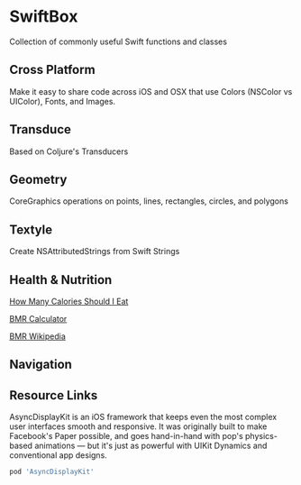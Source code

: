 # SwiftBox
Collection of commonly useful Swift functions and classes

## Cross Platform
Make it easy to share code across iOS and OSX that use Colors (NSColor vs UIColor), Fonts, and Images.
## Transduce
Based on Coljure's Transducers

## Geometry
CoreGraphics operations on points, lines, rectangles, circles, and polygons

## Textyle
Create NSAttributedStrings from Swift Strings

## Health & Nutrition
[How Many Calories Should I Eat](http://www.bmrcalculator.org/how-many-calories-should-i-eat-a-day/)

[BMR Calculator](http://www.bmrcalculator.org)

[BMR Wikipedia](https://en.wikipedia.org/wiki/Basal_metabolic_rate)
## Navigation

## Resource Links
AsyncDisplayKit is an iOS framework that keeps even the most complex user interfaces smooth and responsive. It was originally built to make Facebook's Paper possible, and goes hand-in-hand with pop's physics-based animations — but it's just as powerful with UIKit Dynamics and conventional app designs.

```ruby
pod 'AsyncDisplayKit'
```
